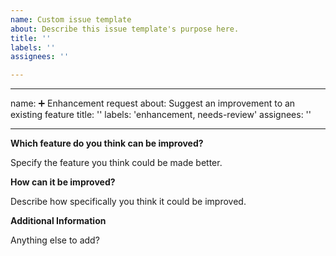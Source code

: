 ```yaml
---
name: Custom issue template
about: Describe this issue template's purpose here.
title: ''
labels: ''
assignees: ''

---
```


---
name: ➕ Enhancement request
about: Suggest an improvement to an existing feature
title: ''
labels: 'enhancement, needs-review'
assignees: ''

---

**Which feature do you think can be improved?**

Specify the feature you think could be made better.

**How can it be improved?**

Describe how specifically you think it could be improved.

**Additional Information**

Anything else to add?
